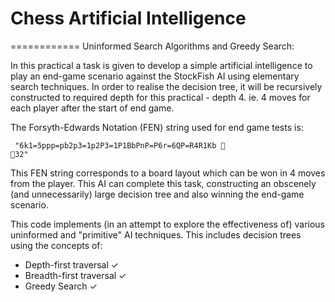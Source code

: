 Chess Artificial Intelligence
=========
============
Uninformed Search Algorithms and Greedy Search:


In this practical a task is given to develop a simple artificial intelligence to play an end-game scenario against the StockFish AI using elementary search techniques. In order to realise the decision tree, it will be recursively constructed to required depth for this practical - depth 4. ie. 4 moves for each player after the start of end game.

The Forsyth-Edwards Notation (FEN) string used for end game tests is:

<code> "6k1=5ppp=pb2p3=1p2P3=1P1BbPnP=P6r=6QP=R4R1Kb 􀀀 􀀀32"</code>

This FEN string corresponds to a board layout which can be won in 4 moves from the player. This AI can complete this task, constructing an obscenely (and unnecessarily) large decision tree and also winning the end-game scenario.

This code implements (in an attempt to explore the effectiveness of) various uninformed and "primitive" AI techniques. This includes decision trees using the concepts of:
* Depth-first traversal ✓
* Breadth-first traversal ✓
* Greedy Search ✓
